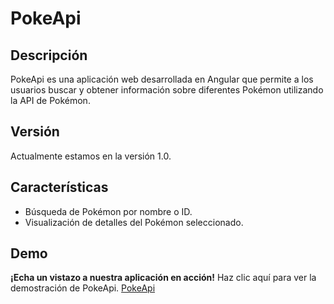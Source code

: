 # PokeApi

## Descripción
PokeApi es una aplicación web desarrollada en Angular que permite a los usuarios buscar y obtener información sobre diferentes Pokémon utilizando la API de Pokémon.

## Versión
Actualmente estamos en la versión 1.0.

## Características
- Búsqueda de Pokémon por nombre o ID.
- Visualización de detalles del Pokémon seleccionado.

## Demo
**¡Echa un vistazo a nuestra aplicación en acción!** Haz clic aquí para ver la demostración de PokeApi.
[PokeApi](poke-api-angular17.netlify.app)
